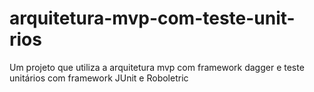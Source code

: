# arquitetura-mvp-com-teste-unit-rios
Um projeto que utiliza a arquitetura mvp com framework dagger e teste unitários com framework JUnit e Roboletric

